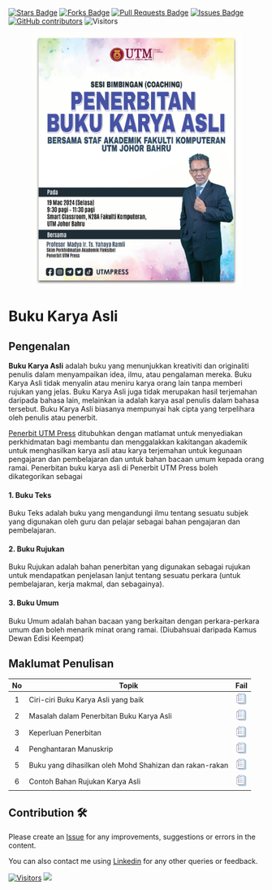 <a href="https://github.com/drshahizan/mybooks/stargazers"><img src="https://img.shields.io/github/stars/drshahizan/mybooks" alt="Stars Badge"/></a>
<a href="https://github.com/drshahizan/mybooks/network/members"><img src="https://img.shields.io/github/forks/drshahizan/mybooks" alt="Forks Badge"/></a>
<a href="https://github.com/drshahizan/mybooks/pulls"><img src="https://img.shields.io/github/issues-pr/drshahizan/mybooks" alt="Pull Requests Badge"/></a>
<a href="https://github.com/drshahizan/mybooks"><img src="https://img.shields.io/github/issues/drshahizan/mybooks" alt="Issues Badge"/></a>
<a href="https://github.com/drshahizan/mybooks/graphs/contributors"><img alt="GitHub contributors" src="https://img.shields.io/github/contributors/drshahizan/mybooks?color=2b9348"></a>
![Visitors](https://api.visitorbadge.io/api/visitors?path=https%3A%2F%2Fgithub.com%2Fdrshahizan%2mybooks&labelColor=%23d9e3f0&countColor=%23697689&style=flat)

<p align="center">
<img src="/images/coaching19Mac.jpeg"  height="500" />
</p>

# Buku Karya Asli

## Pengenalan
**Buku Karya Asli** adalah buku yang menunjukkan kreativiti dan originaliti penulis dalam menyampaikan idea, ilmu, atau pengalaman mereka. Buku Karya Asli tidak menyalin atau meniru karya orang lain tanpa memberi rujukan yang jelas. Buku Karya Asli juga tidak merupakan hasil terjemahan daripada bahasa lain, melainkan ia adalah karya asal penulis dalam bahasa tersebut. Buku Karya Asli biasanya mempunyai hak cipta yang terpelihara oleh penulis atau penerbit.

[Penerbit UTM Press](https://penerbit.utm.my/) ditubuhkan dengan matlamat untuk menyediakan perkhidmatan bagi membantu dan menggalakkan kakitangan akademik untuk menghasilkan karya asli atau karya terjemahan untuk kegunaan pengajaran dan pembelajaran dan untuk bahan bacaan umum kepada orang ramai. Penerbitan buku karya asli di Penerbit UTM Press boleh dikategorikan sebagai

#### 1. Buku Teks
Buku Teks adalah buku yang mengandungi ilmu tentang sesuatu subjek yang digunakan oleh guru dan pelajar sebagai bahan pengajaran dan pembelajaran.

#### 2. Buku Rujukan 
Buku Rujukan adalah bahan penerbitan yang digunakan sebagai rujukan untuk mendapatkan penjelasan lanjut tentang sesuatu perkara (untuk pembelajaran, kerja makmal, dan sebagainya).

#### 3. Buku Umum 
Buku Umum adalah bahan bacaan yang berkaitan dengan perkara-perkara umum dan boleh menarik minat orang ramai. (Diubahsuai daripada Kamus Dewan Edisi Keempat)

## Maklumat Penulisan 
| No | Topik |Fail |
| :-----: | ------ | :-----: | 
| 1 | Ciri-ciri Buku Karya Asli yang baik |  <a href="./materials/ciri.md" ><img src="./images/rfp.png" width="24px" height="24px" ></a> | 
| 2 | Masalah dalam Penerbitan Buku Karya Asli |  <a href="./materials/masalah.md" ><img src="./images/rfp.png" width="24px" height="24px" ></a> | 
| 3 | Keperluan Penerbitan |  <a href="./materials/keperluan.md" ><img src="./images/rfp.png" width="24px" height="24px" ></a> | 
| 4 | Penghantaran Manuskrip |  <a href="./materials/hantar.md" ><img src="./images/rfp.png" width="24px" height="24px" ></a> | 
| 5 | Buku yang dihasilkan oleh Mohd Shahizan dan rakan-rakan |  <a href="./materials/buku.md" ><img src="./images/rfp.png" width="24px" height="24px" ></a> | 
| 6 | Contoh Bahan Rujukan Karya Asli |  <a href="./materials/rujukan.md" ><img src="./images/rfp.png" width="24px" height="24px" ></a> | 

## Contribution 🛠️
Please create an [Issue](https://github.com/drshahizan/mybooks/issues) for any improvements, suggestions or errors in the content.

You can also contact me using [Linkedin](https://www.linkedin.com/in/drshahizan/) for any other queries or feedback.

[![Visitors](https://api.visitorbadge.io/api/visitors?path=https%3A%2F%2Fgithub.com%2Fdrshahizan&labelColor=%23697689&countColor=%23555555&style=plastic)](https://visitorbadge.io/status?path=https%3A%2F%2Fgithub.com%2Fdrshahizan)
![](https://hit.yhype.me/github/profile?user_id=81284918)
